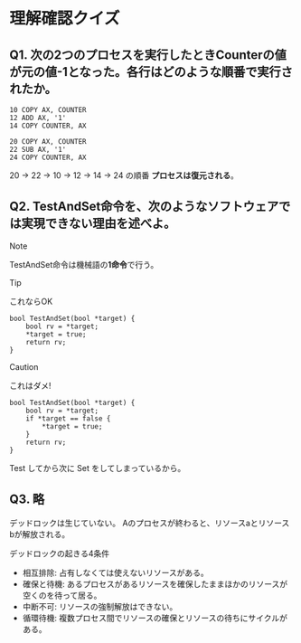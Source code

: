 # 理解確認クイズ

## Q1. 次の2つのプロセスを実行したときCounterの値が元の値-1となった。各行はどのような順番で実行されたか。

```
10 COPY AX, COUNTER
12 ADD AX, '1'
14 COPY COUNTER, AX
```

```
20 COPY AX, COUNTER
22 SUB AX, '1'
24 COPY COUNTER, AX
```

20 -> 22 -> 10 -> 12 -> 14 -> 24 の順番
**プロセスは復元される**。

## Q2. TestAndSet命令を、次のようなソフトウェアでは実現できない理由を述べよ。

> [!NOTE]
> TestAndSet命令は機械語の**1命令**で行う。

> [!TIP]
> これならOK

```
bool TestAndSet(bool *target) {
    bool rv = *target;
    *target = true;
    return rv;
}
```

> [!CAUTION]
> これはダメ!

```
bool TestAndSet(bool *target) {
    bool rv = *target;
    if *target == false {
        *target = true;
    }
    return rv;
}
```

Test してから次に Set をしてしまっているから。

## Q3. 略

デッドロックは生じていない。
Aのプロセスが終わると、リソースaとリソースbが解放される。

デッドロックの起きる4条件
- 相互排除: 占有しなくては使えないリソースがある。
- 確保と待機: あるプロセスがあるリソースを確保したままほかのリソースが空くのを待って居る。
- 中断不可: リソースの強制解放はできない。
- 循環待機: 複数プロセス間でリソースの確保とリソースの待ちにサイクルがある。
